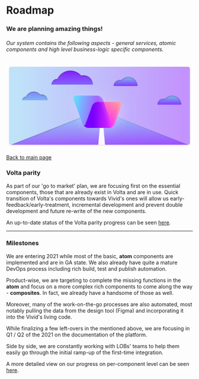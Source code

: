 # Roadmap

### We are planning amazing things!

###### Our system contains the following aspects - general services, atomic components and high level business-logic specific components.

![Roadmap](assets/images/roadmap.svg)

[Back to main page](../readme.md)

### Volta parity

As part of our 'go to market' plan, we are focusing first on the essential components, those that are already exist in Volta and are in use.
Quick transition of Volta's components towards Vivid's ones will allow us early-feedback/early-treatment, incremental development and prevent double development and future re-write of the new components.

An up-to-date status of the Volta parity progress can be seen [here](https://airtable.com/tbl0XHrlerxyH2xIO/viw0qgBP32t9m8KRO?blocks=hide).

---

### Milestones

We are entering 2021 while most of the basic, **atom** components are implemented and are in GA state.
We also already have quite a mature DevOps process including rich build, test and publish automation.

Product-wise, we are targeting to complete the missing functions in the **atom** and focus on a more complex rich components to come along the way - **composites**. In fact, we already have a handsome of those as well.

Moreover, many of the work-on-the-go processes are also automated, most notably pulling the data from the design tool (Figma) and incorporating it into the Vivid's living code.

While finalizing a few left-overs in the mentioned above, we are focusing in Q1 / Q2 of the 2021 on the documentation of the platform.

Side by side, we are constantly working with LOBs' teams to help them easily go through the initial ramp-up of the first-time integration.

A more detailed view on our progress on per-component level can be seen [here](https://airtable.com/tbl0XHrlerxyH2xIO/viwMHWbQavN7V597w?blocks=hide).